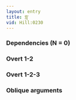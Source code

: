 ```yaml
---
layout: entry
title: གླ་
vid: Hill:0230
---
```

### Dependencies (N = 0)


### Overt 1-2


### Overt 1-2-3


### Oblique arguments
